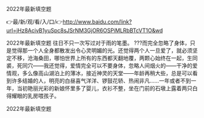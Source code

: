 2022年最新填空题

👉最/新/观/看/入/口/👉http://www.baidu.com/link?url=jHz8AcivB1yuSpc8sJSrNM3GjOR6OSPiMLRbBTcVT1O&wd

2022年最新填空题	往日不只一次写过对于雨的笔墨。
???而完全忽略了身体，只是觉得那一个人全身都散发出令心灵明媚的光。还觉得两个人一旦爱了，就必须坚定不移，沧海桑田，哪怕世界上所有的东西都天翻地覆，两颗心始终在一起，生同裘，死同穴——我还觉得，爱情完全可以不要身体，忽略人间烟火的——干净的爱情观，多么像高山湖泊上的薄冰，接近神灵的天堂——年龄再稍大些，总是可以看到许多结婚的人，明亮的白昼喜气洋洋、锣鼓花轿、热闹非凡……一年或者不到一年，当初艳丽光彩的新娘怀里多了婴儿，衣衫不整，坐在门前的石墩上露着两只白得耀眼的乳房喂孩子。


2022年最新填空题
